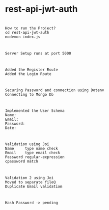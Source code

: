 # rest-api-jwt-auth

# 
    How to run the Project?
    cd rest-api-jwt-auth
    nodemon index.js

# 
    Server Setup runs at port 5000
# 
    Added the Register Route
    Added the Login Route
# 
    Securing Password and connection using Dotenv
    Connecting to Mongo Db

# 
    Implemented the User Schema
    Name:
    Email:
    Password:
    Date:

#   
    Validation using Joi
    Name     type name check
    Email    type email check
    Password regular-expression
    cpassword match
#
    Validation 2 using Joi 
    Moved to separate fileQ
    Duplicate Email validation 
#   
    
#
    Hash Password -> pending
